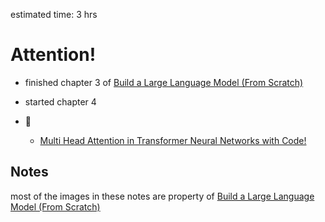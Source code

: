 estimated time: 3 hrs

#  Attention!

- finished chapter 3 of [Build a Large Language Model (From Scratch)](https://www.manning.com/books/build-a-large-language-model-from-scratch)

- started chapter 4


- 🎥
    - [Multi Head Attention in Transformer Neural Networks with Code!](https://www.youtube.com/watch?v=HQn1QKQYXVg)



## Notes

most of the images in these notes are property of [Build a Large Language Model (From Scratch)](https://www.manning.com/books/build-a-large-language-model-from-scratch)

